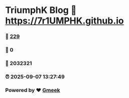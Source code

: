 # TriumphK Blog :link: https://7r1UMPHK.github.io 
### :page_facing_up: [229](https://7r1UMPHK.github.io/tag.html) 
### :speech_balloon: 0 
### :hibiscus: 2032321 
### :alarm_clock: 2025-09-07 13:27:49 
### Powered by :heart: [Gmeek](https://github.com/Meekdai/Gmeek)
